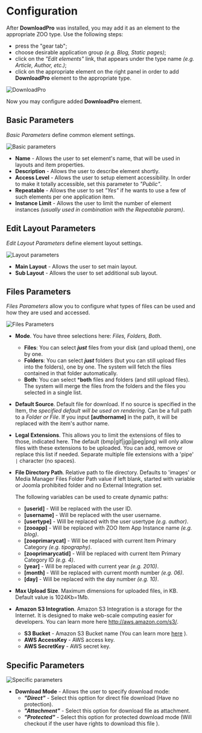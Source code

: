 # Configuration

After **DownloadPro** was installed, you may add it as an element to the appropriate ZOO type. Use the following steps: 
- press the "gear tab";
- choose desirable application group *(e.g. Blog, Static pages)*;
- click on the *"Edit elements"* link, that appears under the type name *(e.g. Article, Author, etc.)*;
- click on the appropriate element on the right panel in order to add **DownloadPro** element to the appropriate type.

![DownloadPro](/images/dnloadpro_element.png)

Now you may configure added **DownloadPro** element.

## Basic Parameters

*Basic Parameters* define common element settings.

![Basic parameters](/images/params_basic.png)

- **Name** - Allows the user to set element's name, that will be used in layouts and item properties.
- **Description** - Allows the user to describe element shortly.
- **Access Level** - Allows the user to setup element accessibility. In order to make it totally accessible, set this parameter to *"Public"*.
- **Repeatable** - Allows the user to set *"Yes"* if he wants to use a few of such elements per one application item.
- **Instance Limit** - Allows the user to limit the number of element instances *(usually used in combination with the Repeatable param)*.

## Edit Layout Parameters

*Edit Layout Parameters* define element layout settings.

![Layout parameters](/images/params_edit_layout.png)

- **Main Layout** - Allows the user to set main layout.
- **Sub Layout**  - Allows the user to set additional sub layout.

## Files Parameters

*Files Parameters* allow you to configure what types of files can be used and how they are used and accessed.

![Files Parameters](/images/params_files.png)

- **Mode**. 
You have three selections here: *Files, Folders, Both*.
	- **Files**: You can select ***just*** files from your disk (and upload them), one by one.
	- **Folders**: You can select ***just*** folders (but you can still upload files into the folders), one by one. The system will fetch the files contained in that folder automatically.
	- **Both**: You can select ***both** files and folders (and still upload files). The system will merge the files from the folders and the files you selected in a single list.

- **Default Source**.
Default file for download. If no source is specified in the Item, the *specified default will be used on rendering*. Can be a full path to a *Folder or File*. 
If you input **[authorname]** in the path, it will be replaced with the item's author name.

- **Legal Extensions**.
This allows you to limit the extensions of files to those, indicated here. The default (bmp|gif|jgp|jpeg|png) will only allow files with these extensions to be uploaded. You can add, remove or replace this list if needed. Separate multiple file extensions with a 'pipe' `|` character (no spaces).

- **File Directory Path**.
Relative path to file directory. Defaults to 'images' or Media Manager Files Folder Path value if left blank, started with variable or Joomla prohibited folder and no External Integration set.
	
	The following variables can be used to create dynamic paths:

	* **[userid]** - Will be replaced with the user ID.
	* **[username]** - Will be replaced with the user username.
	* **[usertype]** - Will be replaced with the user usertype *(e.g. author)*.
	* **[zooapp]** - Will be replaced with ZOO Item App Instance name *(e.g. blog)*.
	* **[zooprimarycat]** - Will be replaced with current Item Primary Category *(e.g. tipography)*.
	* **[zooprimarycatid]** - Will be replaced with current Item Primary Category ID *(e.g. 4)*.
	* **[year]** - Will be replaced with current year *(e.g. 2010)*.
	* **[month]** - Will be replaced with current month number *(e.g. 06)*.
	* **[day]** - Will be replaced with the day number *(e.g. 10)*.

- **Max Upload Size**.
Maximum dimensions for uploaded files, in KB. Default value is 1024Kb=1Mb.

- **Amazon S3 Integration**. Amazon S3 Integration is a storage for the Internet. It is designed to make web-scale computing easier for developers. You can learn more here http://aws.amazon.com/s3/. 

	- **S3 Bucket** - Amazon S3 Bucket name (You can learn more [here](http://docs.aws.amazon.com/AmazonS3/latest/dev/UsingBucket.html) ).
	- **AWS AccessKey** - AWS access key.
	- **AWS SecretKey** - AWS secret key.

## Specific Parameters

![Specific parameters](/images/specific_params.png)

- **Download Mode** - Allows the user to specify download mode:
	- ***"Direct"*** - Select this opttion for direct file download (Have no protection).
	- ***"Attachment"*** - Select this option for download file as attachment.
	- ***"Protected"*** - Select this option for protected download mode (Will checkout if the user have rights to download this file ).
